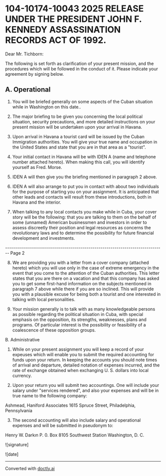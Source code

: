 # 104-10174-10043 2025 RELEASE UNDER THE PRESIDENT JOHN F. KENNEDY ASSASSINATION RECORDS ACT OF 1992.

Dear Mr. Tichborn:

The following is set forth as clarification of your present mission, and the procedures which will be followed in the conduct of it. Please indicate your agreement by signing below.

## A. Operational

1.  You will be briefed generally on some aspects of the Cuban situation while in Washington on this date..

2.  The major briefing to be given you concerning the local political situation, security precautions, and more detailed instructions on your present mission will be undertaken upon your arrival in Havana.

3.  Upon arrival in Havana a tourist card will be issued by the Cuban Immigration authorities. You will give your true name and occupation in the United States and state that you are in that area as a "tourist".

4.  Your initial contact in Havana will be with IDEN A (name and telephone number attached hereto). When making this call, you will identify yourself as Fred. Morse.

5.  IDEN A will then give you the briefing mentioned in paragraph 2 above.

6.  IDEN A will also arrange to put you in contact with about two individuals for the purpose of starting you on your assignment. It is anticipated that other leads and contacts will result from these introductions, both in Havana and the interior.

7.  When talking to any local contacts you make while in Cuba, your cover story will be the following: that you are talking to them on the behalf of some (unnamed) American businessmen and investors in order to assess discreetly their position and legal resources as concerns the revolutionary laws and to determine the possibility for future financial development and investments.


-------------------------------------------------------------------------------- Page 2

8. We are providing you with a letter from a cover company (attached hereto) which you will use only in the case of extreme emergency in the event that you come to the attention of the Cuban authorities. This letter states that you are there on a vacation and that this company has asked you to get some first-hand information on the subjects mentioned in paragraph 7 above while there if you are so inclined. This will provide you with a plausible excuse for being both a tourist and one interested in talking with local personalities.

9. Your mission generally is to talk with as many knowledgeable persons as possible regarding the political situation in Cuba, with special emphasis on the opposition, its strengths, weaknesses, plans and programs. Of particular interest is the possibility or feasibility of a coalescence of these opposition groups.

B. Administrative

1.  While on your present assignment you will keep a record of your expeuses which will enable you to submit the required accounting for funds upon your return. In keeping the accounts you should note times of arrival and departure, detailed notation of expenses incurred, and the rate of exchange obtained when exchanging U. S. dollars into local currency.

2.  Upon your return you will submit two accountings. One will include your salary under "services rendered", and also your expenses and will be in true name to the following company:

Ashmead, Haniford Associates
1615 Spruce Street,
Philadelphia, Pennsylvania

3. The second accounting will also include salary and operational expenses and will be submitted in pseudonym to:

Henry W. Darkın
P. 0. Box 8105
Southwest Station
Washington, D. C.

![signature]

![date]


---
Converted with [doctly.ai](https://doctly.ai)